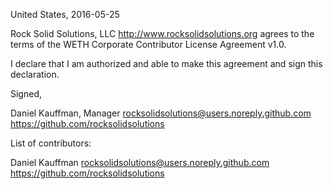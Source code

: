 United States, 2016-05-25

Rock Solid Solutions, LLC <http://www.rocksolidsolutions.org> agrees to the terms of the WETH Corporate Contributor License
Agreement v1.0.

I declare that I am authorized and able to make this agreement and sign this
declaration.

Signed,

Daniel Kauffman, Manager rocksolidsolutions@users.noreply.github.com <https://github.com/rocksolidsolutions>

List of contributors:

Daniel Kauffman rocksolidsolutions@users.noreply.github.com <https://github.com/rocksolidsolutions>
